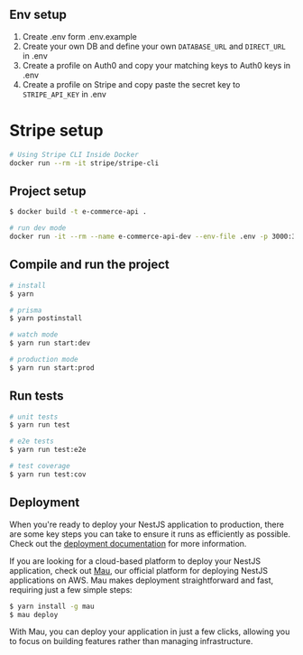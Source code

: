 ## Env setup

1. Create .env form .env.example
2. Create your own DB and define your own `DATABASE_URL` and `DIRECT_URL` in .env
3. Create a profile on Auth0 and copy your matching keys to Auth0 keys in .env 
4. Create a profile on Stripe and copy paste the secret key to `STRIPE_API_KEY` in .env

# Stripe setup
```bash
# Using Stripe CLI Inside Docker
docker run --rm -it stripe/stripe-cli
```

## Project setup
```bash
$ docker build -t e-commerce-api .
```
```bash
# run dev mode
docker run -it --rm --name e-commerce-api-dev --env-file .env -p 3000:3000 -v $(pwd):/app/backend e-commerce-api
```

## Compile and run the project

```bash
# install
$ yarn

# prisma
$ yarn postinstall

# watch mode
$ yarn run start:dev

# production mode
$ yarn run start:prod
```

## Run tests

```bash
# unit tests
$ yarn run test

# e2e tests
$ yarn run test:e2e

# test coverage
$ yarn run test:cov
```

## Deployment

When you're ready to deploy your NestJS application to production, there are some key steps you can take to ensure it runs as efficiently as possible. Check out the [deployment documentation](https://docs.nestjs.com/deployment) for more information.

If you are looking for a cloud-based platform to deploy your NestJS application, check out [Mau](https://mau.nestjs.com), our official platform for deploying NestJS applications on AWS. Mau makes deployment straightforward and fast, requiring just a few simple steps:

```bash
$ yarn install -g mau
$ mau deploy
```

With Mau, you can deploy your application in just a few clicks, allowing you to focus on building features rather than managing infrastructure.
